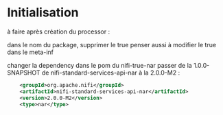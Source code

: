 
# Initialisation  

à faire après création du processor :

dans le nom du package, supprimer le true
penser aussi à modifier le true dans le meta-inf

changer la dependency dans le pom du nifi-true-nar
passer de la 1.0.0-SNAPSHOT de nifi-standard-services-api-nar à la 2.0.0-M2 :

```xml
    <groupId>org.apache.nifi</groupId>
    <artifactId>nifi-standard-services-api-nar</artifactId>
    <version>2.0.0-M2</version>
    <type>nar</type>
```